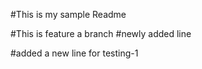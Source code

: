 
#This is my sample Readme

#This is feature a branch
#newly added line

#added a new line for testing-1



